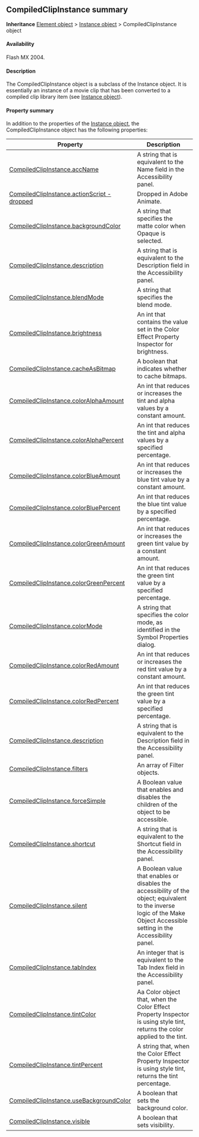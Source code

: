 ## CompiledClipInstance summary

**Inheritance** [Element object](../Element_object/Element_summary.md) > [Instance object](../Instance_object/Instance_summary.md) > CompiledClipInstance object

#### Availability

Flash MX 2004.

#### Description

The CompiledClipInstance object is a subclass of the Instance object. It is essentially an instance of a movie clip that has been converted to a compiled clip library item (see [Instance object](../Instance_object/Instance_summary.md)).

#### Property summary

In addition to the properties of the [Instance object](../Instance_object/Instance_summary.md), the CompiledClipInstance object has the following properties:

| **Property** | **Description** |
| --- | --- |
| [CompiledClipInstance.accName](../CompiledClipInstance_object/CompiledClipInstance.md) | A string that is equivalent to the Name field in the Accessibility panel. |
| [CompiledClipInstance.actionScript - dropped](../CompiledClipInstance_object/CompiledClipInstance1.md) | Dropped in Adobe Animate. |
| [CompiledClipInstance.backgroundColor](../CompiledClipInstance_object/CompiledClipInstance2.md) | A string that specifies the matte color when Opaque is selected. |
| [CompiledClipInstance.description](../CompiledClipInstance_object/CompiledClipInstance15.md) | A string that is equivalent to the Description field in the Accessibility panel. |
| [CompiledClipInstance.blendMode](../CompiledClipInstance_object/CompiledClipInstance3.md) | A string that specifies the blend mode. |
| [CompiledClipInstance.brightness](../CompiledClipInstance_object/CompiledClipInstance4.md) | An int that contains the value set in the Color Effect Property Inspector for brightness. |
| [CompiledClipInstance.cacheAsBitmap](../CompiledClipInstance_object/CompiledClipInstance5.md) | A boolean that indicates whether to cache bitmaps. |
| [CompiledClipInstance.colorAlphaAmount](../CompiledClipInstance_object/CompiledClipInstance6.md) | An int that reduces or increases the tint and alpha values by a constant amount. |
| [CompiledClipInstance.colorAlphaPercent](../CompiledClipInstance_object/CompiledClipInstance7.md) | An int that reduces the tint and alpha values by a specified percentage. |
| [CompiledClipInstance.colorBlueAmount](../CompiledClipInstance_object/CompiledClipInstance8.md) | An int that reduces or increases the blue tint value by a constant amount. |
| [CompiledClipInstance.colorBluePercent](../CompiledClipInstance_object/CompiledClipInstance9.md) | An int that reduces the blue tint value by a specified percentage. |
| [CompiledClipInstance.colorGreenAmount](../CompiledClipInstance_object/CompiledClipInstance10.md) | An int that reduces or increases the green tint value by a constant amount. |
| [CompiledClipInstance.colorGreenPercent](../CompiledClipInstance_object/CompiledClipInstance11.md) | An int that reduces the green tint value by a specified percentage. |
| [CompiledClipInstance.colorMode](../CompiledClipInstance_object/CompiledClipInstance12.md) | A string that specifies the color mode, as identified in the Symbol Properties dialog. |
| [CompiledClipInstance.colorRedAmount](../CompiledClipInstance_object/CompiledClipInstance13.md) | An int that reduces or increases the red tint value by a constant amount. |
| [CompiledClipInstance.colorRedPercent](../CompiledClipInstance_object/CompiledClipInstance14.md) | An int that reduces the green tint value by a specified percentage. |
| [CompiledClipInstance.description](../CompiledClipInstance_object/CompiledClipInstance15.md) | A string that is equivalent to the Description field in the Accessibility panel. |
| [CompiledClipInstance.filters](../CompiledClipInstance_object/CompiledClipInstance16.md) | An array of Filter objects. |
| [CompiledClipInstance.forceSimple](../CompiledClipInstance_object/CompiledClipInstance17.md) | A Boolean value that enables and disables the children of the object to be accessible. |
| [CompiledClipInstance.shortcut](../CompiledClipInstance_object/CompiledClipInstance18.md) | A string that is equivalent to the Shortcut field in the Accessibility panel. |
| [CompiledClipInstance.silent](../CompiledClipInstance_object/CompiledClipInstance19.md) | A Boolean value that enables or disables the accessibility of the object; equivalent to the inverse logic of the Make Object Accessible setting in the Accessibility panel. |
| [CompiledClipInstance.tabIndex](../CompiledClipInstance_object/CompiledClipInstance20.md) | An integer that is equivalent to the Tab Index field in the Accessibility panel. |
| [CompiledClipInstance.tintColor](../CompiledClipInstance_object/CompiledClipInstance21.md) | Aa Color object that, when the Color Effect Property Inspector is using style tint, returns the color applied to the tint. |
| [CompiledClipInstance.tintPercent](../CompiledClipInstance_object/CompiledClipInstance22.md) | A string that, when the Color Effect Property Inspector is using style tint, returns the tint percentage. |
| [CompiledClipInstance.useBackgroundColor](../CompiledClipInstance_object/CompiledClipInstance23.md) | A boolean that sets the background color. |
| [CompiledClipInstance.visible](../CompiledClipInstance_object/CompiledClipInstance24.md) | A boolean that sets visibility. |
